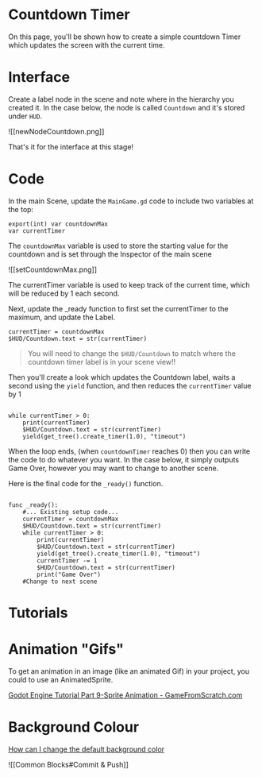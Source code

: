 
# Countdown Timer

  

On this page, you'll be shown how to create a simple countdown Timer which updates the screen with the current time.

  

# Interface

  

Create a label node in the scene and note where in the hierarchy you created it. In the case below, the node is called `Countdown` and it's stored under `HUD`.

  ![[newNodeCountdown.png]]

  

That's it for the interface at this stage!

  

# Code

  

In the main Scene, update the `MainGame.gd` code to include two variables at the top:

  

```gdscript
export(int) var countdownMax
var currentTimer
```

  

The `countdownMax` variable is used to store the starting value for the countdown and is set through the Inspector of the main scene

  ![[setCountdownMax.png]]


The currentTimer variable is used to keep track of the current time, which will be reduced by 1 each second.


Next, update the _ready function to first set the currentTimer to the maximum, and update the Label.

  

```gdscript
currentTimer = countdownMax
$HUD/Countdown.text = str(currentTimer)
```


> You will need to change the `$HUD/Countdown` to match where the countdown timer label is in your scene view!!

  

Then you'll create a look which updates the Countdown label, waits a second using the `yield` function, and then reduces the `currentTimer` value by 1


```gdscript

while currentTimer > 0:
	print(currentTimer)
	$HUD/Countdown.text = str(currentTimer)
	yield(get_tree().create_timer(1.0), "timeout")
```

  

When the loop ends, (when `countdownTimer` reaches 0) then you can write the code to do whatever you want. In the case below, it simply outputs Game Over, however you may want to change to another scene.

  

Here is the final code for the `_ready()` function.

  

```gdscript

func _ready():
	#... Existing setup code...
	currentTimer = countdownMax
	$HUD/Countdown.text = str(currentTimer)
	while currentTimer > 0:
		print(currentTimer)
		$HUD/Countdown.text = str(currentTimer)
		yield(get_tree().create_timer(1.0), "timeout")
		currentTimer -= 1
		$HUD/Countdown.text = str(currentTimer)
		print("Game Over")
	#Change to next scene
```

  

# Tutorials

# Animation "Gifs"

To get an animation in an image (like an animated Gif) in your project, you could to use an AnimatedSprite.

[Godot Engine Tutorial Part 9-Sprite Animation - GameFromScratch.com](https://gamefromscratch.com/godot-engine-tutorial-part-9-sprite-animation/)

# Background Colour

[How can I change the default background color](https://godotengine.org/qa/386/how-can-i-change-the-default-background-color)

  ![[Common Blocks#Commit & Push]]
